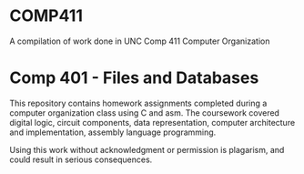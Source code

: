 # COMP411
A compilation of work done in UNC Comp 411 Computer Organization

# Comp 401 - Files and Databases
This repository contains homework assignments completed during a computer organization class using C and asm. The coursework covered digital logic, circuit components, data representation, computer architecture and implementation, assembly language programming.

Using this work without acknowledgment or permission is plagarism, and could result in serious consequences.
